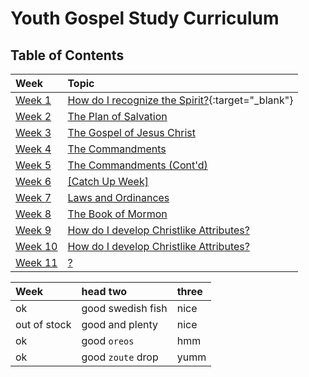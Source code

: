 # Youth Gospel Study Curriculum
## Table of Contents

Week | Topic
:---|:---
[Week 1](weeks/week-1.md) | [How do I recognize the Spirit?](weeks/week-1.md){:target="_blank"}
[Week 2](weeks/week-2.md) | [The Plan of Salvation](weeks/week-2.md)
[Week 3](weeks/week-3.md) | [The Gospel of Jesus Christ](weeks/week-3.md)
[Week 4](weeks/week-4.md) | [The Commandments](weeks/week-4.md)
[Week 5](weeks/week-5.md) | [The Commandments (Cont'd)](weeks/week-5.md)
[Week 6](weeks/week-6.md) | [[Catch Up Week]](weeks/week-6.md)
[Week 7](weeks/week-7.md) | [Laws and Ordinances](weeks/week-7.md)
[Week 8](weeks/week-8.md) | [The Book of Mormon](weeks/week-8.md)
[Week 9](weeks/week-9.md) | [How do I develop Christlike Attributes?](weeks/week-9.md)
[Week 10](weeks/week-10.md) | [How do I develop Christlike Attributes?](weeks/week-10.md)
[Week 11](weeks/week-11.md) | [? ](weeks/week-11.md)

| Week | head two          | three |
|:-------------|:------------------|:------|
| ok           | good swedish fish | nice  |
| out of stock | good and plenty   | nice  |
| ok           | good `oreos`      | hmm   |
| ok           | good `zoute` drop | yumm  |
